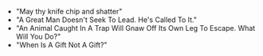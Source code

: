 * "May thy knife chip and shatter"
* "A Great Man Doesn't Seek To Lead.  He's Called To It."
* "An Animal Caught In A Trap Will Gnaw Off Its Own Leg To Escape. What Will You Do?"
* "When Is A Gift Not A Gift?"
